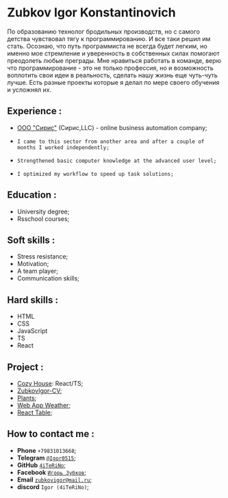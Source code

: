 # Zubkov Igor Konstantinovich
По образованию технолог бродильных производств, но с самого детства  чувствовал тягу  к программированию. И все таки решил им стать. Осознаю, что путь программиста не всегда будет легким, но именно мое стремление  и уверенность в собственных  силах  помогают преодолеть любые преграды. Мне нравиться работать в команде, верю что программирование - это не только профессия, но и возможность воплотить свои идеи в реальность, сделать нашу жизнь еще чуть-чуть лучше. Eсть разные проекты которые я делал по мере своего обучения и усложнял их.


## Experience :
* [ООО "Сирис"](https://mysiris.ru/) (Сирис,LLC) - online business automation company; 
-     I came to this sector from another area and after a couple of months I worked independently;
-     Strengthened basic computer knowledge at the advanced user level;
-     I optimized my workflow to speed up task solutions;

## Education :
- University degree;
- Rsschool courses;

## Soft skills :
- Stress resistance;
- Motivation;
- A team player;
- Communication skills;

## Hard skills : 
- HTML
- CSS
- JavaScript
- TS
- React

## Project :
- [Cozy House](https://4iterino.github.io/shelter_ts_react/): React/TS;
- [ZubkovIgor-CV](https://4iterino.github.io/my_cv/);
- [Plants](https://rolling-scopes-school.github.io/4iterino-JSFEPRESCHOOL2022Q4/plants);
- [Web App Weather](https://react-weather-app-woad-ten.vercel.app/);
- [React Table](https://it-workin-test-task.vercel.app/);


## How to contact me :
- **Phone** `+79831013668`;
- **Telegram** [`@Igor0515`](https//t.me/Igor0515);
- **GitHub** [`4iTeRiNo`](https://github.com/4iTeRiNo);
- **Facebook** [`Игорь Зубков`](https://www.facebook.com/profile.php?id=100010166471923);
- **Email** [`zubkovigor@mail.ru`](https://e.mail.ru/inbox);
- **discord** `Igor (4iTeRiNo)`;

